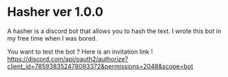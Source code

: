 # Hasher ver 1.0.0

A hasher is a discord bot that allows you to hash the text. 
I wrote this bot in my free time when I was bored.

You want to test the bot ? Here is an invitation link !
https://discord.com/api/oauth2/authorize?client_id=785938352478093372&permissions=2048&scope=bot
